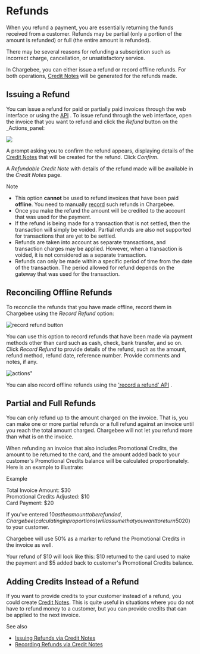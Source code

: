 
# Refunds

When you refund a payment, you are essentially returning the funds received from a customer. Refunds may be partial (only a portion of the amount is refunded) or full (the entire amount is refunded).

There may be several reasons for refunding a subscription such as incorrect charge, cancellation, or unsatisfactory service.

In Chargebee, you can either issue a refund or record offline refunds. For both operations,  [Credit Notes](https://www.chargebee.com/docs/credit-notes.html)  will be generated for the refunds made.

## Issuing a Refund[](https://www.chargebee.com/docs/refunds.html#issuing-a-refund "Permalink")

You can issue a refund for paid or partially paid invoices through the web interface or using the  [API](https://apidocs.chargebee.com/docs/api/invoices#refund_an_invoice) . To issue refund through the web interface, open the invoice that you want to refund and click the  _Refund_  button on the  _Actions_panel:

![ ](https://www.chargebee.com/docs/assets/screenshots/images/refunds/invoice_refunds.png)

A prompt asking you to confirm the refund appears, displaying details of the  [Credit Notes](https://www.chargebee.com/docs/credit-notes.html)  that will be created for the refund. Click  _Confirm_.

A  _Refundable Credit Note_  with details of the refund made will be available in the  _Credit Notes_  page.

Note

-   This option  **cannot**  be used to refund invoices that have been paid  **offline**. You need to manually  [record](https://www.chargebee.com/docs/refunds.html#reconciling-offline-refunds)  such refunds in Chargebee.
-   Once you make the refund the amount will be credited to the account that was used for the payment.
-   If the refund is being made for a transaction that is not settled, then the transaction will simply be voided. Partial refunds are also not supported for transactions that are yet to be settled.
-   Refunds are taken into account as separate transactions, and transaction charges may be applied. However, when a transaction is voided, it is not considered as a separate transaction.
-   Refunds can only be made within a specific period of time from the date of the transaction. The period allowed for refund depends on the gateway that was used for the transaction.

## Reconciling Offline Refunds[](https://www.chargebee.com/docs/refunds.html#reconciling-offline-refunds "Permalink")

To reconcile the refunds that you have made offline, record them in Chargebee using the  _Record Refund_  option:

![record refund button](https://www.chargebee.com/docs/assets/screenshots/images/refunds/record_refund_button.png)

You can use this option to record refunds that have been made via payment methods other than card such as cash, check, bank transfer, and so on.  
Click  _Record Refund_  to provide details of the refund, such as the amount, refund method, refund date, reference number. Provide comments and notes, if any.

![actions"](https://www.chargebee.com/docs/assets/screenshots/images/refunds/record_refund_actions_new.png)

You can also record offline refunds using the  ['record a refund' API](https://apidocs.chargebee.com/docs/api/invoices#record_refund_for_an_invoice) .

## Partial and Full Refunds[](https://www.chargebee.com/docs/refunds.html#partial-and-full-refunds "Permalink")

You can only refund up to the amount charged on the invoice. That is, you can make one or more partial refunds or a full refund against an invoice until you reach the total amount charged. Chargebee will not let you refund more than what is on the invoice.

When refunding an invoice that also includes Promotional Credits, the amount to be returned to the card, and the amount added back to your customer's Promotional Credits balance will be calculated proportionately. Here is an example to illustrate:

Example

Total Invoice Amount: $30  
Promotional Credits Adjusted: $10  
Card Payment: $20

If you've entered $10 as the amount to be refunded, Chargebee (calculating in proportions) will assume that you want to return 50% of the card payment ($20) to your customer.

Chargebee will use 50% as a marker to refund the Promotional Credits in the invoice as well.

Your refund of $10 will look like this: $10 returned to the card used to make the payment and $5 added back to customer's Promotional Credits balance.

## Adding Credits Instead of a Refund[](https://www.chargebee.com/docs/refunds.html#adding-credits-instead-of-a-refund "Permalink")

If you want to provide credits to your customer instead of a refund, you could create  [Credit Notes](https://www.chargebee.com/docs/credit-notes.html#creating-a-credit-note). This is quite useful in situations where you do not have to refund money to a customer, but you can provide credits that can be applied to the next invoice.

See also

-   [Issuing Refunds via Credit Notes](https://www.chargebee.com/docs/credit-notes.html#issuing-refunds)
-   [Recording Refunds via Credit Notes](https://www.chargebee.com/docs/credit-notes.html#recording-refunds)